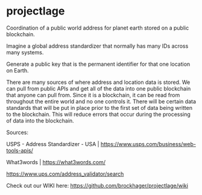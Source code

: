 # projectlage
Coordination of a public world address for planet earth stored on a public blockchain. 

Imagine a global address standardizer that normally has many IDs across many systems. 

Generate a public key that is the permanent identifier for that one location on Earth. 

There are many sources of where address and location data is stored. We can pull from public APIs and get all of the data into one public blockchain that anyone can pull from.  Since it is a blockchain, it can be read from throughout the entire world and no one controls it. There will be certain data standards that will be put in place prior to the first set of data being written to the blockchain.  This will reduce errors that occur during the processing of data into the blockchain. 

Sources:

USPS - Address Standardizer - USA  |  https://www.usps.com/business/web-tools-apis/

What3words  |  https://what3words.com/

https://www.ups.com/address_validator/search

Check out our WIKI here:  https://github.com/brockhager/projectlage/wiki
